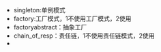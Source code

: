 
- singleton:单例模式
- factory:工厂模式，1不使用工厂模式，2使用
- factoryabstract：抽象工厂
- chain_of_resp：责任链，1不使用责任链模式，2使用
- 
